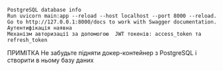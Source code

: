
    PostgreSQL database info
    Run uvicorn main:app --reload --host localhost --port 8000 --reload.
    Go to http://127.0.0.1:8000/docs to work with Swagger documentation.
    Аутентифікація наявна 
    Механізм авторизації за допомогою  JWT токенів: access_token та refresh_token

ПРИМІТКА Не забудьте підняти докер-контейнер з PostgreSQL і створити в ньому базу даних
